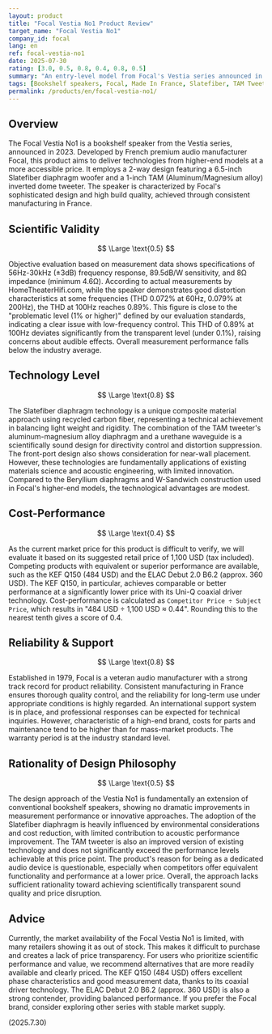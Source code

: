 ```yaml
---
layout: product
title: "Focal Vestia No1 Product Review"
target_name: "Focal Vestia No1"
company_id: focal
lang: en
ref: focal-vestia-no1
date: 2025-07-30
rating: [3.0, 0.5, 0.8, 0.4, 0.8, 0.5]
summary: "An entry-level model from Focal's Vestia series announced in 2023. This 2-way bookshelf speaker features a 6.5-inch Slatefiber diaphragm and a 1-inch TAM tweeter. While inheriting technologies from higher-end models, its current market price is difficult to verify, posing challenges for accurate competitive analysis."
tags: [Bookshelf speakers, Focal, Made In France, Slatefiber, TAM Tweeter]
permalink: /products/en/focal-vestia-no1/
---
```

## Overview

The Focal Vestia No1 is a bookshelf speaker from the Vestia series, announced in 2023. Developed by French premium audio manufacturer Focal, this product aims to deliver technologies from higher-end models at a more accessible price. It employs a 2-way design featuring a 6.5-inch Slatefiber diaphragm woofer and a 1-inch TAM (Aluminum/Magnesium alloy) inverted dome tweeter. The speaker is characterized by Focal's sophisticated design and high build quality, achieved through consistent manufacturing in France.

## Scientific Validity

$$ \Large \text{0.5} $$

Objective evaluation based on measurement data shows specifications of 56Hz-30kHz (±3dB) frequency response, 89.5dB/W sensitivity, and 8Ω impedance (minimum 4.6Ω). According to actual measurements by HomeTheaterHifi.com, while the speaker demonstrates good distortion characteristics at some frequencies (THD 0.072% at 60Hz, 0.079% at 200Hz), the THD at 100Hz reaches 0.89%. This figure is close to the "problematic level (1% or higher)" defined by our evaluation standards, indicating a clear issue with low-frequency control. This THD of 0.89% at 100Hz deviates significantly from the transparent level (under 0.1%), raising concerns about audible effects. Overall measurement performance falls below the industry average.

## Technology Level

$$ \Large \text{0.8} $$

The Slatefiber diaphragm technology is a unique composite material approach using recycled carbon fiber, representing a technical achievement in balancing light weight and rigidity. The combination of the TAM tweeter's aluminum-magnesium alloy diaphragm and a urethane waveguide is a scientifically sound design for directivity control and distortion suppression. The front-port design also shows consideration for near-wall placement. However, these technologies are fundamentally applications of existing materials science and acoustic engineering, with limited innovation. Compared to the Beryllium diaphragms and W-Sandwich construction used in Focal's higher-end models, the technological advantages are modest.

## Cost-Performance

$$ \Large \text{0.4} $$

As the current market price for this product is difficult to verify, we will evaluate it based on its suggested retail price of 1,100 USD (tax included). Competing products with equivalent or superior performance are available, such as the KEF Q150 (484 USD) and the ELAC Debut 2.0 B6.2 (approx. 360 USD). The KEF Q150, in particular, achieves comparable or better performance at a significantly lower price with its Uni-Q coaxial driver technology. Cost-performance is calculated as `Competitor Price ÷ Subject Price`, which results in "484 USD ÷ 1,100 USD ≈ 0.44". Rounding this to the nearest tenth gives a score of 0.4.

## Reliability & Support

$$ \Large \text{0.8} $$

Established in 1979, Focal is a veteran audio manufacturer with a strong track record for product reliability. Consistent manufacturing in France ensures thorough quality control, and the reliability for long-term use under appropriate conditions is highly regarded. An international support system is in place, and professional responses can be expected for technical inquiries. However, characteristic of a high-end brand, costs for parts and maintenance tend to be higher than for mass-market products. The warranty period is at the industry standard level.

## Rationality of Design Philosophy

$$ \Large \text{0.5} $$

The design approach of the Vestia No1 is fundamentally an extension of conventional bookshelf speakers, showing no dramatic improvements in measurement performance or innovative approaches. The adoption of the Slatefiber diaphragm is heavily influenced by environmental considerations and cost reduction, with limited contribution to acoustic performance improvement. The TAM tweeter is also an improved version of existing technology and does not significantly exceed the performance levels achievable at this price point. The product's reason for being as a dedicated audio device is questionable, especially when competitors offer equivalent functionality and performance at a lower price. Overall, the approach lacks sufficient rationality toward achieving scientifically transparent sound quality and price disruption.

## Advice

Currently, the market availability of the Focal Vestia No1 is limited, with many retailers showing it as out of stock. This makes it difficult to purchase and creates a lack of price transparency. For users who prioritize scientific performance and value, we recommend alternatives that are more readily available and clearly priced. The KEF Q150 (484 USD) offers excellent phase characteristics and good measurement data, thanks to its coaxial driver technology. The ELAC Debut 2.0 B6.2 (approx. 360 USD) is also a strong contender, providing balanced performance. If you prefer the Focal brand, consider exploring other series with stable market supply.

(2025.7.30)

